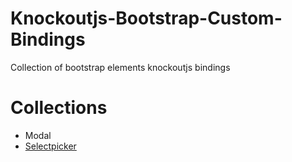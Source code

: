 Knockoutjs-Bootstrap-Custom-Bindings
====================================

Collection of bootstrap elements knockoutjs bindings

Collections
==============
- Modal
- [Selectpicker](http://silviomoreto.github.io/bootstrap-select)